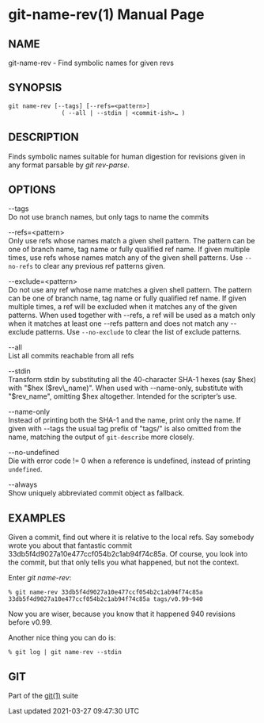 git-name-rev(1) Manual Page
===========================

NAME
----

git-name-rev - Find symbolic names for given revs

SYNOPSIS
--------

    git name-rev [--tags] [--refs=<pattern>]
                   ( --all | --stdin | <commit-ish>…​ )

DESCRIPTION
-----------

Finds symbolic names suitable for human digestion for revisions given in any format parsable by *git rev-parse*.

OPTIONS
-------

--tags  
Do not use branch names, but only tags to name the commits

--refs=&lt;pattern&gt;  
Only use refs whose names match a given shell pattern. The pattern can be one of branch name, tag name or fully qualified ref name. If given multiple times, use refs whose names match any of the given shell patterns. Use `--no-refs` to clear any previous ref patterns given.

--exclude=&lt;pattern&gt;  
Do not use any ref whose name matches a given shell pattern. The pattern can be one of branch name, tag name or fully qualified ref name. If given multiple times, a ref will be excluded when it matches any of the given patterns. When used together with --refs, a ref will be used as a match only when it matches at least one --refs pattern and does not match any --exclude patterns. Use `--no-exclude` to clear the list of exclude patterns.

--all  
List all commits reachable from all refs

--stdin  
Transform stdin by substituting all the 40-character SHA-1 hexes (say $hex) with "$hex ($rev\_name)". When used with --name-only, substitute with "$rev\_name", omitting $hex altogether. Intended for the scripter’s use.

--name-only  
Instead of printing both the SHA-1 and the name, print only the name. If given with --tags the usual tag prefix of "tags/" is also omitted from the name, matching the output of `git-describe` more closely.

--no-undefined  
Die with error code != 0 when a reference is undefined, instead of printing `undefined`.

--always  
Show uniquely abbreviated commit object as fallback.

EXAMPLES
--------

Given a commit, find out where it is relative to the local refs. Say somebody wrote you about that fantastic commit 33db5f4d9027a10e477ccf054b2c1ab94f74c85a. Of course, you look into the commit, but that only tells you what happened, but not the context.

Enter *git name-rev*:

    % git name-rev 33db5f4d9027a10e477ccf054b2c1ab94f74c85a
    33db5f4d9027a10e477ccf054b2c1ab94f74c85a tags/v0.99~940

Now you are wiser, because you know that it happened 940 revisions before v0.99.

Another nice thing you can do is:

    % git log | git name-rev --stdin

GIT
---

Part of the [git(1)](git.html) suite

Last updated 2021-03-27 09:47:30 UTC
